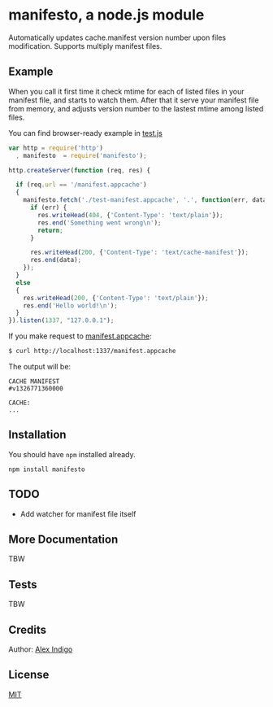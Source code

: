 # manifesto, a node.js module

Automatically updates cache.manifest version number upon files modification.
Supports multiply manifest files.

## Example
When you call it first time it check mtime for each of listed files in your manifest file,
and starts to watch them. After that it serve your manifest file from memory, and adjusts
version number to the lastest mtime among listed files.

You can find browser-ready example in [test.js](https://github.com/alexindigo/manifesto/blob/master/test.js)

``` js
var http = require('http')
  , manifesto  = require('manifesto');

http.createServer(function (req, res) {

  if (req.url == '/manifest.appcache')
  {
    manifesto.fetch('./test-manifest.appcache', '.', function(err, data) {
      if (err) {
        res.writeHead(404, {'Content-Type': 'text/plain'});
        res.end('Something went wrong\n');
        return;
      }

      res.writeHead(200, {'Content-Type': 'text/cache-manifest'});
      res.end(data);
    });
  }
  else
  {
    res.writeHead(200, {'Content-Type': 'text/plain'});
    res.end('Hello world!\n');
  }
}).listen(1337, "127.0.0.1");
```

If you make request to [manifest.appcache](https://github.com/alexindigo/manifesto/blob/master/test-manifest.appcache):

``` bash
$ curl http://localhost:1337/manifest.appcache
```

The output will be:

```
CACHE MANIFEST
#v1326771360000

CACHE:
...
```

## Installation

You should have `npm` installed already.

```
npm install manifesto
```

## TODO

* Add watcher for manifest file itself

## More Documentation

TBW

## Tests

TBW

## Credits

Author: [Alex Indigo](http://github.com/alexindigo/)

## License

[MIT](https://github.com/alexindigo/manifesto/blob/master/LICENSE)

[0]: http://github.com/alexindigo/manifesto
